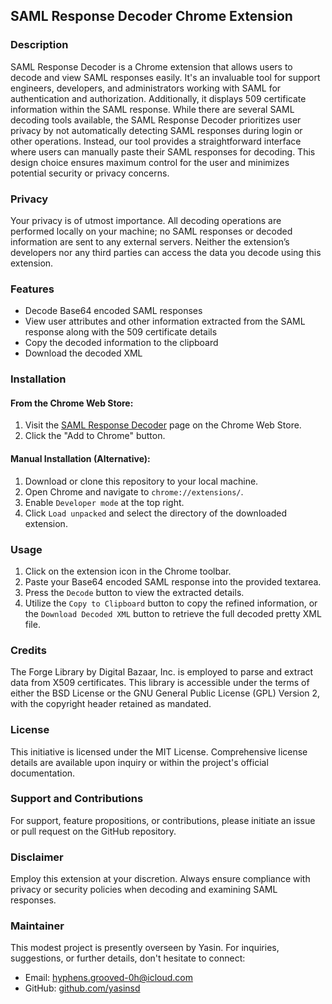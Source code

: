 ## SAML Response Decoder Chrome Extension

### Description
SAML Response Decoder is a Chrome extension that allows users to decode and view SAML responses easily. It's an invaluable tool for support engineers, developers, and administrators working with SAML for authentication and authorization. Additionally, it displays 509 certificate information within the SAML response.
While there are several SAML decoding tools available, the SAML Response Decoder prioritizes user privacy by not automatically detecting SAML responses during login or other operations. Instead, our tool provides a straightforward interface where users can manually paste their SAML responses for decoding. This design choice ensures maximum control for the user and minimizes potential security or privacy concerns.

### Privacy
Your privacy is of utmost importance. All decoding operations are performed locally on your machine; no SAML responses or decoded information are sent to any external servers. Neither the extension’s developers nor any third parties can access the data you decode using this extension.

### Features
- Decode Base64 encoded SAML responses
- View user attributes and other information extracted from the SAML response along with the 509 certificate details
- Copy the decoded information to the clipboard
- Download the decoded XML

### Installation
#### From the Chrome Web Store:
1. Visit the [SAML Response Decoder](https://chrome.google.com/webstore/detail/saml-response-decoder/lgjipdamfgafpllhgpopejiclgkkdakb?hl=en-GB) page on the Chrome Web Store.
2. Click the "Add to Chrome" button.

#### Manual Installation (Alternative):
1. Download or clone this repository to your local machine.
2. Open Chrome and navigate to `chrome://extensions/`.
3. Enable `Developer mode` at the top right.
4. Click `Load unpacked` and select the directory of the downloaded extension.

### Usage
1. Click on the extension icon in the Chrome toolbar.
2. Paste your Base64 encoded SAML response into the provided textarea.
3. Press the `Decode` button to view the extracted details.
4. Utilize the `Copy to Clipboard` button to copy the refined information, or the `Download Decoded XML` button to retrieve the full decoded pretty XML file.

### Credits
The Forge Library by Digital Bazaar, Inc. is employed to parse and extract data from X509 certificates. This library is accessible under the terms of either the BSD License or the GNU General Public License (GPL) Version 2, with the copyright header retained as mandated.

### License
This initiative is licensed under the MIT License. Comprehensive license details are available upon inquiry or within the project's official documentation.

### Support and Contributions
For support, feature propositions, or contributions, please initiate an issue or pull request on the GitHub repository.

### Disclaimer
Employ this extension at your discretion. Always ensure compliance with privacy or security policies when decoding and examining SAML responses.

### Maintainer
This modest project is presently overseen by Yasin. For inquiries, suggestions, or further details, don't hesitate to connect:

- Email: hyphens.grooved-0h@icloud.com
- GitHub: [github.com/yasinsd](https://github.com/yasinsd)